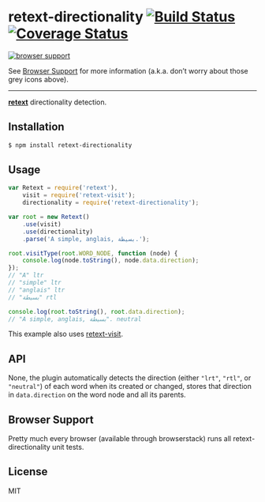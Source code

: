 # retext-directionality [![Build Status](https://travis-ci.org/wooorm/retext-directionality.svg?branch=master)](https://travis-ci.org/wooorm/retext-directionality) [![Coverage Status](https://img.shields.io/coveralls/wooorm/retext-directionality.svg)](https://coveralls.io/r/wooorm/retext-directionality?branch=master)

[![browser support](https://ci.testling.com/wooorm/retext-directionality.png) ](https://ci.testling.com/wooorm/retext-directionality)

See [Browser Support](#browser-support) for more information (a.k.a. don’t worry about those grey icons above).

---

**[retext](https://github.com/wooorm/retext "Retext")** directionality detection.

## Installation

```sh
$ npm install retext-directionality
```

## Usage

```js
var Retext = require('retext'),
    visit = require('retext-visit');
    directionality = require('retext-directionality');

var root = new Retext()
    .use(visit)
    .use(directionality)
    .parse('A simple, anglais, بسيطة.');

root.visitType(root.WORD_NODE, function (node) {
    console.log(node.toString(), node.data.direction);
});
// "A" ltr
// "simple" ltr
// "anglais" ltr
// "بسيطة" rtl

console.log(root.toString(), root.data.direction);
// "A simple, anglais, بسيطة". neutral
```

This example also uses [retext-visit](https://github.com/wooorm/retext-visit).

## API
None, the plugin automatically detects the direction (either `"lrt"`, `"rtl"`, or `"neutral"`) of each word when its created or changed, stores that direction in `data.direction` on the word node and all its parents.

## Browser Support
Pretty much every browser (available through browserstack) runs all retext-directionality unit tests.

## License

  MIT
